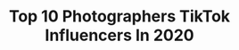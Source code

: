 ---
title: Top 10 Photographers TikTok Influencers In 2020
description: >-
  Find top photographers TikTok influencers in 2020. Most popular hashtags: #photography101 #photographer #photoshoot #photomagic.
platform: TikTok
profiles:
  - username: "tommykuo"
    fullname: >-
      Tommy Kuo
    location: "Australia"
    followers: 34778
    engagement: 1552
    commentsToLikes: 0.018218
    id: ck9rnkqp882wb0j782ij7hl4i
    verified: false
    hashtags: "#photography, #cameratricks, #sakura, #xzybca"
  - username: "rohan_gupta01"
    fullname: >-
      👑💪💪Team gwalior💪
    location: "India"
    followers: 64272
    engagement: 1608
    commentsToLikes: 0.012470
    id: ckad99qcycmqy0i7865m062b9
    verified: false
    hashtags: "#foryourpage, #unlockvivov17, #tikrokindia, #viralvideo"
  - username: "kymagination"
    fullname: >-
      Photographer
    location: "United Kingdom"
    followers: 36782
    engagement: 1336
    commentsToLikes: 0.037496
    id: ck80oei0shax80j78wqgtlhqv
    verified: false
    hashtags: "#inspiration, #posing, #modellingtips, #photographylife"
  - username: "tanelah"
    fullname: >-
      Taneli Lahtinen
    location: "Finland"
    followers: 85735
    engagement: 1059
    commentsToLikes: 0.012674
    id: ck81qxy94ktkx0j78ewp8e6y4
    verified: false
    hashtags: "#arizonacheck, #photoshoot, #camera, #lightroom"
  - username: "alfredoflores"
    fullname: >-
      Alfredo Flores
    location: "United States"
    followers: 61897
    engagement: 2844
    commentsToLikes: 0.176404
    id: ck8nk1l45d39e0j783cs1slx1
    verified: true
    hashtags: "#littlethings, #poseathome, #duetme, #notmadaboutit"
  - username: "sergeybidun"
    fullname: >-
      Sergey Bidun
    location: "United States"
    followers: 74102
    engagement: 2325
    commentsToLikes: 0.035132
    id: ck8f89b833dmm0j786djb91zt
    verified: false
    hashtags: "#artistsoftiktok, #ownthecurve, #twinchallenge, #sisters"
  - username: "wildflowerfieldsx"
    fullname: >-
      Bobby & Juli 🕊🌌
    location: "United States"
    followers: 3069
    engagement: 1543
    commentsToLikes: 0.129132
    id: cka89q5plg0420i78kpbrzgbo
    verified: false
    hashtags: "#lorde, #gonnabefriends, #slowmochallenge, #mentalhealh"
  - username: "sixthlens"
    fullname: >-
      Matteo Mangano
    location: "Italy"
    followers: 27013
    engagement: 1518
    commentsToLikes: 0.071355
    id: ck9rhwugchbn00j78ni4vj1ev
    verified: false
    hashtags: "#wander, #horselover, #gocamping, #tiktokita"
  - username: "parisexplorer"
    fullname: >-
      Laurent Derossi
    location: ""
    followers: 5544
    engagement: 1361
    commentsToLikes: 0.072792
    id: ck9du509lez7q0j783yf64f3v
    verified: false
    hashtags: "#bonevoyage, #photogallery, #quarantaine, #fail"
  - username: "zoefortuna"
    fullname: >-
      Zoe Fortuna
    location: "United States"
    followers: 1120307
    engagement: 3123
    commentsToLikes: 0.024293
    id: ck83wy0ggmw3c0j78x848vh91
    verified: false
    hashtags: "#shark, #cookies, #candy, #family"
---